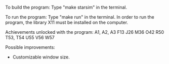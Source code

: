 To build the program:
Type "make starsim" in the terminal.
 
To run the program:
Type "make run" in the terminal. In order to run the program, the library X11 must be installed on the computer. 

Achievements unlocked with the program:
A1, A2, A3
F13
J26
M36
O42
R50
T53, T54
U55
V56
W57

Possible improvements:
* Customizable window size.
 
